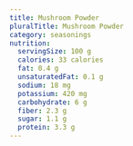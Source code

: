 ```yaml
---
title: Mushroom Powder
pluralTitle: Mushroom Powder
category: seasonings
nutrition:
  servingSize: 100 g
  calories: 33 calories
  fat: 0.4 g
  unsaturatedFat: 0.1 g
  sodium: 18 mg
  potassium: 420 mg
  carbohydrate: 6 g
  fiber: 2.3 g
  sugar: 1.1 g
  protein: 3.3 g
---
```

